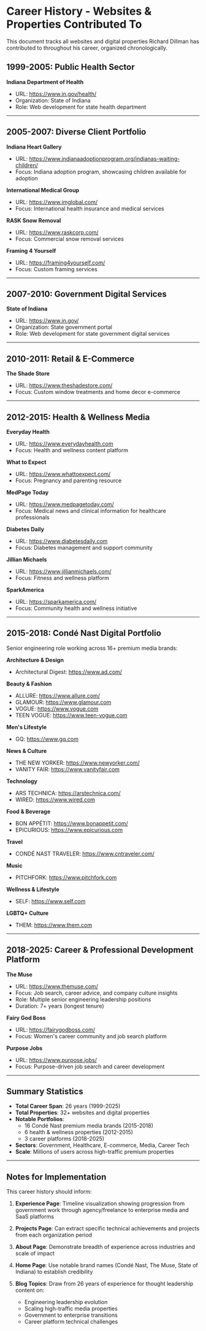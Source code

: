 # Career History - Websites & Properties Contributed To

This document tracks all websites and digital properties Richard Dillman has contributed to throughout his career, organized chronologically.

## 1999-2005: Public Health Sector

**Indiana Department of Health**
- URL: https://www.in.gov/health/
- Organization: State of Indiana
- Role: Web development for state health department

---

## 2005-2007: Diverse Client Portfolio

**Indiana Heart Gallery**
- URL: https://www.indianaadoptionprogram.org/indianas-waiting-children/
- Focus: Indiana adoption program, showcasing children available for adoption

**International Medical Group**
- URL: https://www.imglobal.com/
- Focus: International health insurance and medical services

**RASK Snow Removal**
- URL: https://www.raskcorp.com/
- Focus: Commercial snow removal services

**Framing 4 Yourself**
- URL: https://framing4yourself.com/
- Focus: Custom framing services

---

## 2007-2010: Government Digital Services

**State of Indiana**
- URL: https://www.in.gov/
- Organization: State government portal
- Role: Web development for state government digital services

---

## 2010-2011: Retail & E-Commerce

**The Shade Store**
- URL: https://www.theshadestore.com/
- Focus: Custom window treatments and home decor e-commerce

---

## 2012-2015: Health & Wellness Media

**Everyday Health**
- URL: https://www.everydayhealth.com
- Focus: Health and wellness content platform

**What to Expect**
- URL: https://www.whattoexpect.com/
- Focus: Pregnancy and parenting resource

**MedPage Today**
- URL: https://www.medpagetoday.com/
- Focus: Medical news and clinical information for healthcare professionals

**Diabetes Daily**
- URL: https://www.diabetesdaily.com
- Focus: Diabetes management and support community

**Jillian Michaels**
- URL: https://www.jillianmichaels.com/
- Focus: Fitness and wellness platform

**SparkAmerica**
- URL: https://sparkamerica.com/
- Focus: Community health and wellness initiative

---

## 2015-2018: Condé Nast Digital Portfolio

Senior engineering role working across 16+ premium media brands:

**Architecture & Design**
- Architectural Digest: https://www.ad.com/

**Beauty & Fashion**
- ALLURE: https://www.allure.com/
- GLAMOUR: https://www.glamour.com
- VOGUE: https://www.vogue.com
- TEEN VOGUE: https://www.teen-vogue.com

**Men's Lifestyle**
- GQ: https://www.gq.com

**News & Culture**
- THE NEW YORKER: https://www.newyorker.com/
- VANITY FAIR: https://www.vanityfair.com

**Technology**
- ARS TECHNICA: https://arstechnica.com/
- WIRED: https://www.wired.com

**Food & Beverage**
- BON APPÉTIT: https://www.bonappetit.com/
- EPICURIOUS: https://www.epicurious.com

**Travel**
- CONDÉ NAST TRAVELER: https://www.cntraveler.com/

**Music**
- PITCHFORK: https://www.pitchfork.com

**Wellness & Lifestyle**
- SELF: https://www.self.com

**LGBTQ+ Culture**
- THEM: https://www.them.com

---

## 2018-2025: Career & Professional Development Platform

**The Muse**
- URL: https://www.themuse.com/
- Focus: Job search, career advice, and company culture insights
- Role: Multiple senior engineering leadership positions
- Duration: 7+ years (longest tenure)

**Fairy God Boss**
- URL: https://fairygodboss.com/
- Focus: Women's career community and job search platform

**Purpose Jobs**
- URL: https://www.purpose.jobs/
- Focus: Purpose-driven job search and career development

---

## Summary Statistics

- **Total Career Span**: 26 years (1999-2025)
- **Total Properties**: 32+ websites and digital properties
- **Notable Portfolios**:
  - 16 Condé Nast premium media brands (2015-2018)
  - 6 health & wellness properties (2012-2015)
  - 3 career platforms (2018-2025)
- **Sectors**: Government, Healthcare, E-commerce, Media, Career Tech
- **Scale**: Millions of users across high-traffic premium properties

---

## Notes for Implementation

This career history should inform:

1. **Experience Page**: Timeline visualization showing progression from government work through agency/freelance to enterprise media and SaaS platforms

2. **Projects Page**: Can extract specific technical achievements and projects from each organization period

3. **About Page**: Demonstrate breadth of experience across industries and scale of impact

4. **Home Page**: Use notable brand names (Condé Nast, The Muse, State of Indiana) to establish credibility

5. **Blog Topics**: Draw from 26 years of experience for thought leadership content on:
   - Engineering leadership evolution
   - Scaling high-traffic media properties
   - Government to enterprise transitions
   - Career platform technical challenges
